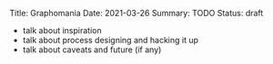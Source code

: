 Title: Graphomania
Date: 2021-03-26
Summary: TODO
Status: draft

- talk about inspiration
- talk about process designing and hacking it up
- talk about caveats and future (if any)
